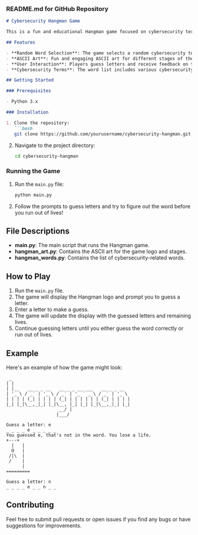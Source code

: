 ### README.md for GitHub Repository

```markdown
# Cybersecurity Hangman Game

This is a fun and educational Hangman game focused on cybersecurity terms. The game randomly selects a word related to cybersecurity, and the player must guess the word before running out of lives. The game features updated ASCII art to make it more engaging.

## Features

- **Random Word Selection**: The game selects a random cybersecurity term from a predefined list.
- **ASCII Art**: Fun and engaging ASCII art for different stages of the Hangman game.
- **User Interaction**: Players guess letters and receive feedback on their progress.
- **Cybersecurity Terms**: The word list includes various cybersecurity-related terms to enhance learning.

## Getting Started

### Prerequisites

- Python 3.x

### Installation

1. Clone the repository:
   ```bash
   git clone https://github.com/yourusername/cybersecurity-hangman.git
   ```
2. Navigate to the project directory:
   ```bash
   cd cybersecurity-hangman
   ```

### Running the Game

1. Run the `main.py` file:
   ```bash
   python main.py
   ```
2. Follow the prompts to guess letters and try to figure out the word before you run out of lives!

## File Descriptions

- **main.py**: The main script that runs the Hangman game.
- **hangman_art.py**: Contains the ASCII art for the game logo and stages.
- **hangman_words.py**: Contains the list of cybersecurity-related words.

## How to Play

1. Run the `main.py` file.
2. The game will display the Hangman logo and prompt you to guess a letter.
3. Enter a letter to make a guess.
4. The game will update the display with the guessed letters and remaining lives.
5. Continue guessing letters until you either guess the word correctly or run out of lives.

## Example

Here's an example of how the game might look:

```
 _                                             
| |                                            
| |__   __ _ _ __   __ _ _ __ ___   __ _ _ __  
| '_ \ / _` | '_ \ / _` | '_ ` _ \ / _` | '_ \ 
| | | | (_| | | | | (_| | | | | | | (_| | | | |
|_| |_|\__,_|_| |_|\__, |_| |_| |_|\__,_|_| |_|
                    __/ |                      
                   |___/                       

Guess a letter: e
_ _ _ _ e _ _ _ _ _
You guessed e, that's not in the word. You lose a life.
+---+
  |   |
  O   |
 /|\  |
 /    |
      |
=========

Guess a letter: n
_ _ _ _ e _ _ n _ _
```

## Contributing

Feel free to submit pull requests or open issues if you find any bugs or have suggestions for improvements.
